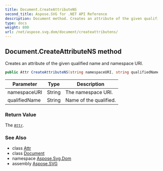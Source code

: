 ```yaml
---
title: Document.CreateAttributeNS
second_title: Aspose.SVG for .NET API Reference
description: Document method. Creates an attribute of the given qualified name and namespace URI
type: docs
weight: 800
url: /net/aspose.svg.dom/document/createattributens/
---
```

## Document.CreateAttributeNS method

Creates an attribute of the given qualified name and namespace URI.

```csharp
public Attr CreateAttributeNS(string namespaceURI, string qualifiedName)
```

| Parameter | Type | Description |
| --- | --- | --- |
| namespaceURI | String | The namespace URI. |
| qualifiedName | String | Name of the qualified. |

### Return Value

The [`Attr`](../../attr/).

### See Also

* class [Attr](../../attr/)
* class [Document](../)
* namespace [Aspose.Svg.Dom](../../../aspose.svg.dom/)
* assembly [Aspose.SVG](../../../)
